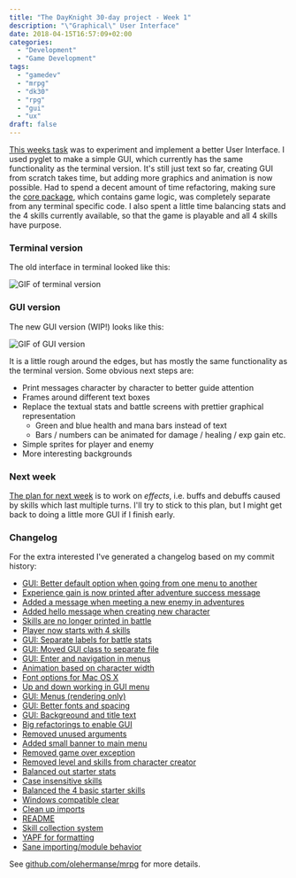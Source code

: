 ```yaml
---
title: "The DayKnight 30-day project - Week 1"
description: "\"Graphical\" User Interface"
date: 2018-04-15T16:57:09+02:00
categories:
  - "Development"
  - "Game Development"
tags:
  - "gamedev"
  - "mrpg"
  - "dk30"
  - "rpg"
  - "gui"
  - "ux"
draft: false
---
```

[This weeks task](../dayknight30) was to experiment and implement a better User Interface.
I used pyglet to make a simple GUI, which currently has the same functionality as the terminal version.
It's still just text so far, creating GUI from scratch takes time, but adding more graphics and animation is now possible.
Had to spend a decent amount of time refactoring, making sure the [core package](https://github.com/olehermanse/mrpg/tree/132fa999c792a1b8e34dc766cc9a5eb689a8b657/mrpg/core), which contains game logic, was completely separate from any terminal specific code.
I also spent a little time balancing stats and the 4 skills currently available, so that the game is playable and all 4 skills have purpose.

### Terminal version

The old interface in terminal looked like this:

![GIF of terminal version](/mrpg/terminal_0.gif)

### GUI version

The new GUI version (WIP!) looks like this:

![GIF of GUI version](/mrpg/gui_0.gif)

It is a little rough around the edges, but has mostly the same functionality as the terminal version.
Some obvious next steps are:

* Print messages character by character to better guide attention
* Frames around different text boxes
* Replace the textual stats and battle screens with prettier graphical representation
  * Green and blue health and mana bars instead of text
  * Bars / numbers can be animated for damage / healing / exp gain etc.
* Simple sprites for player and enemy
* More interesting backgrounds

### Next week

[The plan for next week](../dayknight30) is to work on _effects_, i.e. buffs and debuffs caused by skills which last multiple turns.
I'll try to stick to this plan, but I might get back to doing a little more GUI if I finish early.

### Changelog

For the extra interested I've generated a changelog based on my commit history:

* [GUI: Better default option when going from one menu to another](https://github.com/olehermanse/mrpg/commit/733bf2fc45f77c0f5fcede417b11693d8b1aca17)
* [Experience gain is now printed after adventure success message](https://github.com/olehermanse/mrpg/commit/448c1ac35479a4bee4c0256e37cd81debf1ec185)
* [Added a message when meeting a new enemy in adventures](https://github.com/olehermanse/mrpg/commit/64807218b7c6a4bb8bacdbc1376596e689df308d)
* [Added hello message when creating new character](https://github.com/olehermanse/mrpg/commit/d9f2d4848819db1747ff304fadf87b98f9e5cd5d)
* [Skills are no longer printed in battle](https://github.com/olehermanse/mrpg/commit/ab95c269bb69ea20f2ab07791fa9f28af68050db)
* [Player now starts with 4 skills](https://github.com/olehermanse/mrpg/commit/e38872841e783a2a88269d79f4ec886c23d436bb)
* [GUI: Separate labels for battle stats](https://github.com/olehermanse/mrpg/commit/2d65f12b50898f83d762d32b237ab7d7589e265d)
* [GUI: Moved GUI class to separate file](https://github.com/olehermanse/mrpg/commit/d6b56d2b2f49f88338ac9a7eec9b80d09b6dadb1)
* [GUI: Enter and navigation in menus](https://github.com/olehermanse/mrpg/commit/e8766d1180bae4451a3291de0f3d4384b617b263)
* [Animation based on character width](https://github.com/olehermanse/mrpg/commit/11fc7be111bbf407d9271b560763bce28dc45077)
* [Font options for Mac OS X](https://github.com/olehermanse/mrpg/commit/8fe60aaef22f2ca174bfb3cbb9510577f31e65a0)
* [Up and down working in GUI menu](https://github.com/olehermanse/mrpg/commit/097ab39c8a6f4c8825fa90f12de6ad008057018b)
* [GUI: Menus (rendering only)](https://github.com/olehermanse/mrpg/commit/953b4914d3cc115864e1de82c1acf5c66e658fbb)
* [GUI: Better fonts and spacing](https://github.com/olehermanse/mrpg/commit/29b4cc2cedf2c99f5e83bda7cfa4937b2ede18aa)
* [GUI: Backgreound and title text](https://github.com/olehermanse/mrpg/commit/a5b13c2e810ace73fe87df35a41857fdcf5e1981)
* [Big refactorings to enable GUI](https://github.com/olehermanse/mrpg/commit/c699b6ebc68694f6ddaefe63fea788c5e73f08f1)
* [Removed unused arguments](https://github.com/olehermanse/mrpg/commit/7e87fb4cbb6353da9821ee400323dd42f1d3fd0c)
* [Added small banner to main menu](https://github.com/olehermanse/mrpg/commit/ca51b4ab708bd540cbbd22e4847bbb7e46f016d6)
* [Removed game over exception](https://github.com/olehermanse/mrpg/commit/cd3cd7455112a76a3ef08196b9f8c56424ede72b)
* [Removed level and skills from character creator](https://github.com/olehermanse/mrpg/commit/3419c2a4afba393dd57d27dc27b8c90b196ad8fe)
* [Balanced out starter stats](https://github.com/olehermanse/mrpg/commit/7c2140467e53c2bf5e62e1dc8c1cea689559a353)
* [Case insensitive skills](https://github.com/olehermanse/mrpg/commit/7a3d75f2f5dc956c83f0278d3fb33e4e0caa17bc)
* [Balanced the 4 basic starter skills](https://github.com/olehermanse/mrpg/commit/8d162a98f24317d65d60330ca9fafbf0f05a1d19)
* [Windows compatible clear](https://github.com/olehermanse/mrpg/commit/243b2c3abaf62bccfa42c3fc113a6885faa5d479)
* [Clean up imports](https://github.com/olehermanse/mrpg/commit/535e02da7e6f2030fd8b706b367aaa2c7f35b854)
* [README](https://github.com/olehermanse/mrpg/commit/574ba1bcda7a8579df7fe0b9c4e2dfb488fbcfbb)
* [Skill collection system](https://github.com/olehermanse/mrpg/commit/7fe94030d990b7a4e8178b4639cac673e78515ed)
* [YAPF for formatting](https://github.com/olehermanse/mrpg/commit/424d43b84ec98f90a933273ad879407b48756a62)
* [Sane importing/module behavior](https://github.com/olehermanse/mrpg/commit/9a81003632b5415f17426a3ad3e940c4e1c2d293)

See [github.com/olehermanse/mrpg](https://github.com/olehermanse/mrpg) for more details.
